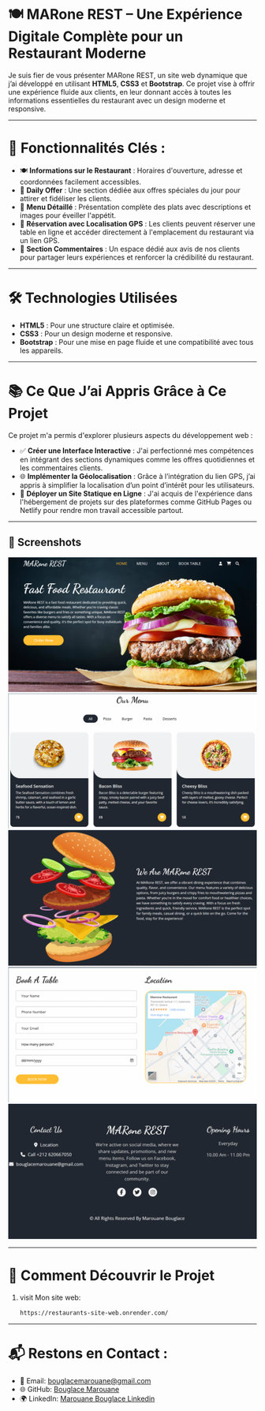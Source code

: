 # 🍽 MARone REST – Une Expérience Digitale Complète pour un Restaurant Moderne
Je suis fier de vous présenter MARone REST, un site web dynamique que j’ai développé en utilisant **HTML5**, **CSS3** et **Bootstrap**. Ce projet vise à offrir une expérience fluide aux clients, en leur donnant accès à toutes les informations essentielles du restaurant avec un design moderne et responsive.

---

# 🚀 Fonctionnalités Clés :
- 🍽️ **Informations sur le Restaurant** : Horaires d'ouverture, adresse et coordonnées facilement accessibles.
- 📢 **Daily Offer** : Une section dédiée aux offres spéciales du jour pour attirer et fidéliser les clients.
- 📖 **Menu Détaillé** : Présentation complète des plats avec descriptions et images pour éveiller l'appétit.
- 📍 **Réservation avec Localisation GPS** : Les clients peuvent réserver une table en ligne et accéder directement à l'emplacement du restaurant via un lien GPS.
- 💬 **Section Commentaires** : Un espace dédié aux avis de nos clients pour partager leurs expériences et renforcer la crédibilité du restaurant.

---

# 🛠️ Technologies Utilisées
<ul>
  <li> <b>HTML5</b> : Pour une structure claire et optimisée.</li>
  <li> <b>CSS3</b> : Pour un design moderne et responsive.</li>
  <li> <b>Bootstrap</b> : Pour une mise en page fluide et une compatibilité avec tous les appareils.</li>
</ul>

---

# 📚 Ce Que J’ai Appris Grâce à Ce Projet
Ce projet m'a permis d'explorer plusieurs aspects du développement web :

- ✅ **Créer une Interface Interactive** : J'ai perfectionné mes compétences en intégrant des sections dynamiques comme les offres quotidiennes et les commentaires clients.
- 🌐 **Implémenter la Géolocalisation** : Grâce à l’intégration du lien GPS, j’ai appris à simplifier la localisation d’un point d’intérêt pour les utilisateurs.
- 🚀 **Déployer un Site Statique en Ligne** : J'ai acquis de l'expérience dans l'hébergement de projets sur des plateformes comme GitHub Pages ou Netlify pour rendre mon travail accessible partout.

---

## 📸 Screenshots

![image alt](https://github.com/BouglaceMarouane/restaurants-site-web/blob/95dd8fd658e6d63e0e673ea8e8f977d4bccb4777/rest/Screenshot%202025-03-07%20183350.png)<br>
![image alt](https://github.com/BouglaceMarouane/restaurants-site-web/blob/95dd8fd658e6d63e0e673ea8e8f977d4bccb4777/rest/menu.png)<br>
![image alt](https://github.com/BouglaceMarouane/restaurants-site-web/blob/95dd8fd658e6d63e0e673ea8e8f977d4bccb4777/rest/about.png)<br>
![image alt](https://github.com/BouglaceMarouane/restaurants-site-web/blob/95dd8fd658e6d63e0e673ea8e8f977d4bccb4777/rest/location.png)<br>
![image alt](https://github.com/BouglaceMarouane/restaurants-site-web/blob/95dd8fd658e6d63e0e673ea8e8f977d4bccb4777/rest/footer.png)<br>

---

# 🔗 Comment Découvrir le Projet

1. visit Mon site web:
   ```bash
   https://restaurants-site-web.onrender.com/
   
---

# 📬 Restons en Contact :

- 📧 Email: bouglacemarouane@gmail.com  
- 🌐 GitHub: [Bouglace Marouane](https://github.com/BouglaceMarouane)
- 🌍 LinkedIn: [Marouane Bouglace Linkedin](https://www.linkedin.com/in/marouane-bouglace-68b17333b/)
